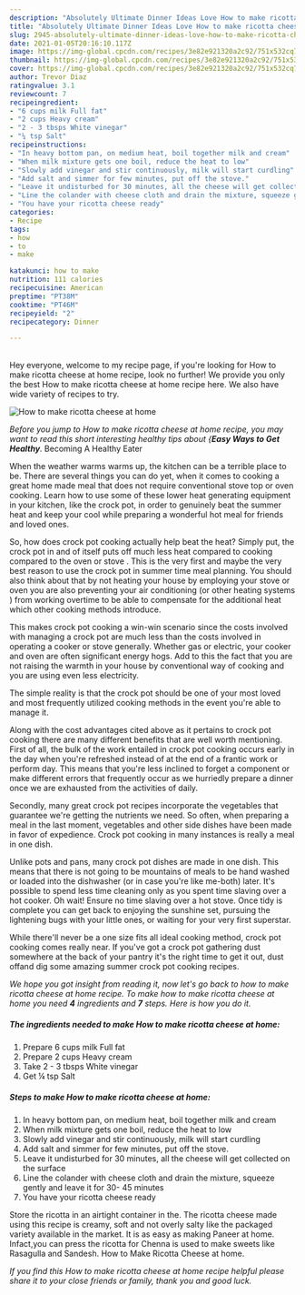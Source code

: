 ```yaml
---
description: "Absolutely Ultimate Dinner Ideas Love How to make ricotta cheese at home"
title: "Absolutely Ultimate Dinner Ideas Love How to make ricotta cheese at home"
slug: 2945-absolutely-ultimate-dinner-ideas-love-how-to-make-ricotta-cheese-at-home
date: 2021-01-05T20:16:10.117Z
image: https://img-global.cpcdn.com/recipes/3e82e921320a2c92/751x532cq70/how-to-make-ricotta-cheese-at-home-recipe-main-photo.jpg
thumbnail: https://img-global.cpcdn.com/recipes/3e82e921320a2c92/751x532cq70/how-to-make-ricotta-cheese-at-home-recipe-main-photo.jpg
cover: https://img-global.cpcdn.com/recipes/3e82e921320a2c92/751x532cq70/how-to-make-ricotta-cheese-at-home-recipe-main-photo.jpg
author: Trevor Diaz
ratingvalue: 3.1
reviewcount: 7
recipeingredient:
- "6 cups milk Full fat"
- "2 cups Heavy cream"
- "2 - 3 tbsps White vinegar"
- "¼ tsp Salt"
recipeinstructions:
- "In heavy bottom pan, on medium heat, boil together milk and cream"
- "When milk mixture gets one boil, reduce the heat to low"
- "Slowly add vinegar and stir continuously, milk will start curdling"
- "Add salt and simmer for few minutes, put off the stove."
- "Leave it undisturbed for 30 minutes, all the cheese will get collected on the surface"
- "Line the colander with cheese cloth and drain the mixture, squeeze gently and leave it for 30- 45 minutes"
- "You have your ricotta cheese ready"
categories:
- Recipe
tags:
- how
- to
- make

katakunci: how to make 
nutrition: 111 calories
recipecuisine: American
preptime: "PT38M"
cooktime: "PT46M"
recipeyield: "2"
recipecategory: Dinner

---
```

<br>
Hey everyone, welcome to my recipe page, if you're looking for How to make ricotta cheese at home recipe, look no further! We provide you only the best How to make ricotta cheese at home recipe here. We also have wide variety of recipes to try.
<br>


![How to make ricotta cheese at home](https://img-global.cpcdn.com/recipes/3e82e921320a2c92/751x532cq70/how-to-make-ricotta-cheese-at-home-recipe-main-photo.jpg)

<i>Before you jump to How to make ricotta cheese at home recipe, you may want to read this short interesting healthy tips about {<strong>Easy Ways to Get Healthy</strong>.</i>
Becoming A Healthy Eater


When the weather warms warms up, the kitchen can be a terrible place to be. There are several things you can do yet, when it comes to cooking a great home made meal that does not require conventional stove top or oven cooking. Learn how to use some of these lower heat generating equipment in your kitchen, like the crock pot, in order to genuinely beat the summer heat and keep your cool while preparing a wonderful hot meal for friends and loved ones.

So, how does crock pot cooking actually help beat the heat? Simply put, the crock pot in and of itself puts off much less heat compared to cooking compared to the oven or stove . This is the very first and maybe the very best reason to use the crock pot in summer time meal planning. You should also think about that by not heating your house by employing your stove or oven you are also preventing your air conditioning (or other heating systems ) from working overtime to be able to compensate for the additional heat which other cooking methods introduce.

This makes crock pot cooking a win-win scenario since the costs involved with managing a crock pot are much less than the costs involved in operating a cooker or stove generally. Whether gas or electric, your cooker and oven are often significant energy hogs. Add to this the fact that you are not raising the warmth in your house by conventional way of cooking and you are using even less electricity.

 The simple reality is that the crock pot should be one of your most loved and most frequently utilized cooking methods in the event you're able to manage it.  



Along with the cost advantages cited above as it pertains to crock pot cooking there are many different benefits that are well worth mentioning. First of all, the bulk of the work entailed in crock pot cooking occurs early in the day when you're refreshed instead of at the end of a frantic work or perform day. This means that you're less inclined to forget a component or make different errors that frequently occur as we hurriedly prepare a dinner once we are exhausted from the activities of daily.

Secondly, many great crock pot recipes incorporate the vegetables that guarantee we're getting the nutrients we need. So often, when preparing a meal in the last moment, vegetables and other side dishes have been made in favor of expedience. Crock pot cooking in many instances is really a meal in one dish.

 Unlike pots and pans, many crock pot dishes are made in one dish. This means that there is not going to be mountains of meals to be hand washed or loaded into the dishwasher (or in case you're like me-both) later. It's possible to spend less time cleaning only as you spent time slaving over a hot cooker. Oh wait! Ensure no time slaving over a hot stove. Once tidy is complete you can get back to enjoying the sunshine set, pursuing the lightening bugs with your little ones, or waiting for your very first superstar.

While there'll never be a one size fits all ideal cooking method, crock pot cooking comes really near. If you've got a crock pot gathering dust somewhere at the back of your pantry it's the right time to get it out, dust offand dig some amazing summer crock pot cooking recipes.


<i>We hope you got insight from reading it, now let's go back to how to make ricotta cheese at home recipe. To make how to make ricotta cheese at home you need <strong>4</strong> ingredients and <strong>7</strong> steps. Here is how you do it.
</i>

##### The ingredients needed to make How to make ricotta cheese at home:

1. Prepare 6 cups milk Full fat
1. Prepare 2 cups Heavy cream
1. Take 2 - 3 tbsps White vinegar
1. Get ¼ tsp Salt


##### Steps to make How to make ricotta cheese at home:

1. In heavy bottom pan, on medium heat, boil together milk and cream
1. When milk mixture gets one boil, reduce the heat to low
1. Slowly add vinegar and stir continuously, milk will start curdling
1. Add salt and simmer for few minutes, put off the stove.
1. Leave it undisturbed for 30 minutes, all the cheese will get collected on the surface
1. Line the colander with cheese cloth and drain the mixture, squeeze gently and leave it for 30- 45 minutes
1. You have your ricotta cheese ready


Store the ricotta in an airtight container in the. The ricotta cheese made using this recipe is creamy, soft and not overly salty like the packaged variety available in the market. It is as easy as making Paneer at home. Infact,you can press the ricotta for Chenna is used to make sweets like Rasagulla and Sandesh. How to Make Ricotta Cheese at home. 

<i>If you find this How to make ricotta cheese at home recipe helpful please share it to your close friends or family, thank you and good luck.</i>
